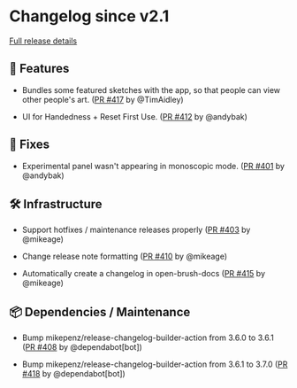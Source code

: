 # Changelog since v2.1

[Full release details](https://github.com/icosa-gallery/open-brush/compare/v2.1...e003a7ac51c6810e2aeaf14b33247dc344edc31e)

## 🚀 Features

- Bundles some featured sketches with the app, so that people can view other people's art. ([PR #417](https://github.com/icosa-gallery/open-brush/pull/417) by @TimAidley)

- UI for Handedness + Reset First Use. ([PR #412](https://github.com/icosa-gallery/open-brush/pull/412) by @andybak)


## 🐛 Fixes

- Experimental panel wasn't appearing in monoscopic mode. ([PR #401](https://github.com/icosa-gallery/open-brush/pull/401) by @andybak)


## 🛠️ Infrastructure

- Support hotfixes / maintenance releases properly ([PR #403](https://github.com/icosa-gallery/open-brush/pull/403) by @mikeage)

- Change release note formatting ([PR #410](https://github.com/icosa-gallery/open-brush/pull/410) by @mikeage)

- Automatically create a changelog in open-brush-docs ([PR #415](https://github.com/icosa-gallery/open-brush/pull/415) by @mikeage)


## 📦 Dependencies / Maintenance

- Bump mikepenz/release-changelog-builder-action from 3.6.0 to 3.6.1 ([PR #408](https://github.com/icosa-gallery/open-brush/pull/408) by @dependabot[bot])

- Bump mikepenz/release-changelog-builder-action from 3.6.1 to 3.7.0 ([PR #418](https://github.com/icosa-gallery/open-brush/pull/418) by @dependabot[bot])





